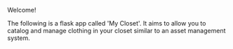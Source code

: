 Welcome!

The following is a flask app called 'My Closet'. It aims to allow you to catalog and manage clothing in your closet similar to an asset management system.
